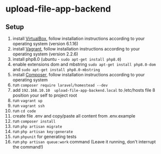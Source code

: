 # upload-file-app-backend

## Setup

1. install [VirtualBox](https://www.virtualbox.org/wiki/Downloads), follow installation instructions according to your operating system (version 6.1.16)
2. install [Vagrant](https://www.vagrantup.com/downloads.html), follow installation instructions according to your operating system (version 2.2.6)
3. install php8.0 (ubuntu - `sudo apt-get install php8.0`)
4. enable extensions dom and mbstring `sudo apt-get install php8.0-dom` and `sudo apt-get install php8.0-mbstring`
5. install [Composer](https://getcomposer.org/doc/00-intro.md), follow installation instructions according to your operating system
6. run `composer require laravel/homestead --dev`
7. add `192.168.10.10  upload-file-app-backend.local` to /etc/hosts file
8 position your self to project root
9. run `vagrant up`
10. run `vagrant ssh`
11. run `cd code`
12. create file .env and copy/paste all content from .env.example
13. run `composer install`
14. run `php artisan migrate`
15. run `php artisan key:generate`
16. run `phpunit` for generating tests
17. run `php artisan queue:work` command (Leave it running, don't interrupt the command!)
